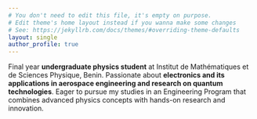 ```yaml
---
# You don't need to edit this file, it's empty on purpose.
# Edit theme's home layout instead if you wanna make some changes
# See: https://jekyllrb.com/docs/themes/#overriding-theme-defaults
layout: single
author_profile: true
---
```

Final year **undergraduate physics student** at Institut de Mathématiques et de Sciences Physique, Benin. Passionate about **electronics and its applications in aerospace engineering and research on quantum technologies**. Eager to pursue my studies in an Engineering Program that combines advanced physics concepts with hands-on research and innovation.
